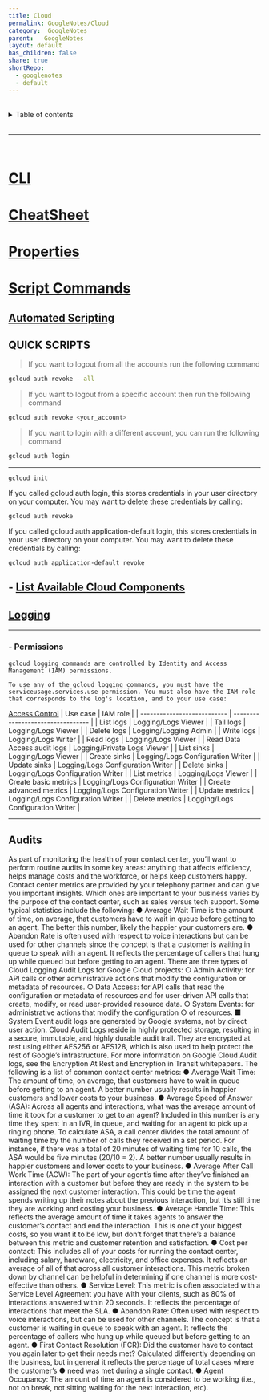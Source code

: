 ```yaml
---
title: Cloud
permalink: GoogleNotes/Cloud
category:  GoogleNotes
parent:   GoogleNotes
layout: default
has_children: false
share: true
shortRepo:
  - googlenotes
  - default          
---
```



<br/>          

<details markdown="block">                
<summary>                
Table of contents                
</summary>                
{: .text-delta }                
1. TOC                
{:toc}                
</details>                

<br/>                

***                

<br/>

# [CLI](https://cloud.google.com/sdk/gcloud)

# [CheatSheet](https://cloud.google.com/sdk/docs/cheatsheet)

# [Properties](https://cloud.google.com/sdk/docs/properties)

# [Script Commands](https://cloud.google.com/sdk/docs/scripting-gcloud)

## [Automated Scripting](https://cloud.google.com/blog/products/management-tools/scripting-with-gcloud-a-beginners-guide-to-automating-gcp-tasks)

## QUICK SCRIPTS

>
> If you want to logout from all the accounts run the following command

```bash
gcloud auth revoke --all
```

> If you want to logout from a specific account then run the following command

```bash
gcloud auth revoke <your_account>
```

> If you want to login with a different account, you can run the following command

```bash
gcloud auth login
```

***

```gcloud init```

If you called gcloud auth login, this stores credentials in your user directory on your computer. You may want to delete these credentials by calling:

```gcloud auth revoke```

If you called gcloud auth application-default login, this stores credentials in your user directory on your computer. You may want to delete these credentials by calling:

```gcloud auth application-default revoke```

## - [List Available Cloud Components](https://cloud.google.com/sdk/gcloud/reference/components/list)

## [Logging](Logging.md)

***

### - Permissions

```
gcloud logging commands are controlled by Identity and Access Management (IAM) permissions.

To use any of the gcloud logging commands, you must have the serviceusage.services.use permission. You must also have the IAM role that corresponds to the log's location, and to your use case:
```

[Access Control](https://cloud.google.com/logging/docs/access-control)
| Use case | IAM role |
| --------------------------- | --------------------------------- |
| List logs | Logging/Logs Viewer |
| Tail logs | Logging/Logs Viewer |
| Delete logs | Logging/Logging Admin |
| Write logs | Logging/Logs Writer |
| Read logs | Logging/Logs Viewer |
| Read Data Access audit logs | Logging/Private Logs Viewer |
| List sinks | Logging/Logs Viewer |
| Create sinks | Logging/Logs Configuration Writer |
| Update sinks | Logging/Logs Configuration Writer |
| Delete sinks | Logging/Logs Configuration Writer |
| List metrics | Logging/Logs Viewer |
| Create basic metrics | Logging/Logs Configuration Writer |
| Create advanced metrics | Logging/Logs Configuration Writer |
| Update metrics | Logging/Logs Configuration Writer |
| Delete metrics | Logging/Logs Configuration Writer |

----------------------------------------------------------

## Audits

As part of monitoring the health of your contact center, you’ll want to perform routine
audits in some key areas: anything that affects efficiency, helps manage costs and the
workforce, or helps keep customers happy.
Contact center metrics are provided by your telephony partner and can give you
important insights. Which ones are important to your business varies by the purpose
of the contact center, such as sales versus tech support. Some typical statistics
include the following:
● Average Wait Time is the amount of time, on average, that customers have to
wait in queue before getting to an agent. The better this number, likely the
happier your customers are.
● Abandon Rate is often used with respect to voice interactions but can be used
for other channels since the concept is that a customer is waiting in queue to
speak with an agent. It reflects the percentage of callers that hung up while
queued but before getting to an agent.
There are three types of Cloud Logging Audit Logs for Google Cloud projects:
○ Admin Activity: for API calls or other administrative actions that modify
the configuration or metadata of resources.
○ Data Access: for API calls that read the configuration or metadata of
resources and for user-driven API calls that create, modify, or read
user-provided resource data.
○ System Events: for administrative actions that modify the configuration
○ of resources.
■ System Event audit logs are generated by Google systems, not
by direct user action.
Cloud Audit Logs reside in highly protected storage, resulting in a secure, immutable,
and highly durable audit trail. They are encrypted at rest using either AES256 or
AES128, which is also used to help protect the rest of Google’s infrastructure.
For more information on Google Cloud Audit logs, see the Encryption At Rest and
Encryption in Transit whitepapers.
The following is a list of common contact center metrics:
● Average Wait Time: The amount of time, on average, that customers have to
wait in queue before getting to an agent. A better number usually results in
happier customers and lower costs to your business.
● Average Speed of Answer (ASA): Across all agents and interactions, what was
the average amount of time it took for a customer to get to an agent? Included
in this number is any time they spent in an IVR, in queue, and waiting for an
agent to pick up a ringing phone. To calculate ASA, a call center divides the
total amount of waiting time by the number of calls they received in a set
period. For instance, if there was a total of 20 minutes of waiting time for 10
calls, the ASA would be five minutes (20/10 = 2). A better number usually
results in happier customers and lower costs to your business.
● Average After Call Work Time (ACW): The part of your agent’s time after
they’ve finished an interaction with a customer but before they are ready in the
system to be assigned the next customer interaction. This could be time the
agent spends writing up their notes about the previous interaction, but it’s still
time they are working and costing your business.
● Average Handle Time: This reflects the average amount of time it takes agents
to answer the customer’s contact and end the interaction. This is one of your
biggest costs, so you want it to be low, but don’t forget that there’s a balance
between this metric and customer retention and satisfaction.
● Cost per contact: This includes all of your costs for running the contact center,
including salary, hardware, electricity, and office expenses. It reflects an
average of all of that across all customer interactions. This metric broken down
by channel can be helpful in determining if one channel is more cost-effective
than others.
● Service Level: This metric is often associated with a Service Level Agreement
you have with your clients, such as 80% of interactions answered within 20
seconds. It reflects the percentage of interactions that meet the SLA.
● Abandon Rate: Often used with respect to voice interactions, but can be used
for other channels. The concept is that a customer is waiting in queue to speak
with an agent. It reflects the percentage of callers who hung up while queued
but before getting to an agent.
● First Contact Resolution (FCR): Did the customer have to contact you again
later to get their needs met? Calculated differently depending on the business,
but in general it reflects the percentage of total cases where the customer’s
● need was met during a single contact.
● Agent Occupancy: The amount of time an agent is considered to be working
(i.e., not on break, not sitting waiting for the next interaction, etc).